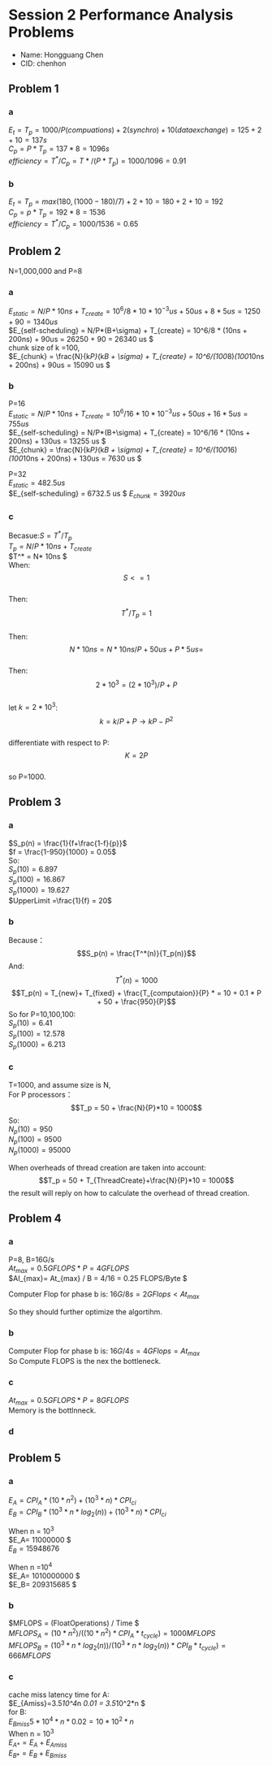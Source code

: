 # Session 2 Performance Analysis Problems
+ Name: Hongguang Chen
+ CID: chenhon
## Problem 1
### a
$E_t = T_p = 1000/P(compuations) + 2 (synchro) + 10 (data exchange) = 125 + 2 + 10 = 137 s$  
$C_p = P*T_p = 137*8= 1096 s$  
$efficiency = T^* / C_p = T* / (P * T_p ) = 1000/1096 = 0.91$

### b
$E_t = T_p = max(180, (1000-180)/7) + 2 + 10  =  180 + 2 + 10 = 192$  
$C_p = p* T_p = 192 * 8 = 1536$  
$efficiency = T^* / C_p = 1000/ 1536 = 0.65$


## Problem 2
N=1,000,000 and P=8
### a
$E_{static} = N/P * 10ns + T_{create} = 10^6/8 * 10* 10^{-3}us + 50us + 8*5us =  1250+ 90 = 1340 us$  
$E_{self-scheduling} = N/P*(B+\sigma) + T_{create} = 10^6/8 * (10ns + 200ns) + 90us = 26250 + 90 = 26340 us $  
chunk size of k =100,  
$E_{chunk} = \frac{N}{k*P}*(k*B + \sigma) + T_{create} = 10^6/(100*8)*(100*10ns + 200ns) + 90us = 15090 us $

### b
P=16  
$E_{static} = N/P * 10ns + T_{create} = 10^6/16 * 10* 10^{-3}us + 50us + 16*5us  = 755 us$   
$E_{self-scheduling} = N/P*(B+\sigma) + T_{create} = 10^6/16 * (10ns + 200ns) + 130us  = 13255 us $  
$E_{chunk} = \frac{N}{k*P}*(k*B + \sigma) + T_{create} = 10^6/(100*16)*(100*10ns + 200ns) + 130us = 7630 us $  
  
P=32  
$E_{static} = 482.5 us$  
$E_{self-scheduling} = 6732.5 us $  $E_{chunk} = 3920 us$


### c
Becasue:$S=T^*/T_p$  
$T_p = N/P * 10ns + T_{create}$  
$T^* = N* 10ns $  
When:  
$$S<=1$$  
Then:  
$$T^*/T_p = 1$$  
Then:  
$$N*10ns = N*10ns/P+ 50us + P* 5us=$$  
Then:  
$$ 2*10^3 = (2*10^3)/P + P$$  
let $k =2*10^3$:  
$$ k = k/P +P  → kP-P^2$$  
differentiate with respect to P:  
$$ K=2P$$  
so P=1000.

## Problem 3
### a 
$S_p(n) = \frac{1}{f+\frac{1-f}{p}}$  
$f = \frac{1-950}{1000} = 0.05$  
So:  
$S_p(10) = 6.897$  
$S_p(100) = 16.867$  
$S_p(1000) = 19.627$  
$UpperLimit =\frac{1}{f} = 20$

### b
Because：
$$S_p(n) = \frac{T^*(n)}{T_p(n)}$$
And:
$$T^*(n) = 1000$$
$$T_p(n) = T_{new}+ T_{fixed} + \frac{T_{computaion}}{P} * = 10 + 0.1 * P + 50 + \frac{950}{P}$$
So for P=10,100,100:  
$S_p(10) = 6.41$  
$S_p(100) = 12.578$  
$S_p(1000) = 6.213$

### c
T=1000, and assume size is N,  
For P processors：
$$T_p = 50 + \frac{N}{P}*10 = 1000$$
So:  
$N_p(10)= 950$  
$N_p(100)= 9500$  
$N_p(1000)= 95000$  

When overheads of thread creation are taken into account:  
$$T_p = 50 + T_{ThreadCreate}+\frac{N}{P}*10 = 1000$$
the result will reply on how to calculate the overhead of thread creation.

## Problem 4
### a
P=8, B=16G/s  
$At_{max} = 0.5GFLOPS * P = 4GFLOPS$  
$AI_{max}= At_{max} / B = 4/16 = 0.25 FLOPS/Byte $  

Computer Flop for phase b is: $16G/8s = 2GFlops < At_{max}$

<!-- $AI_{b} = 0.4 Flops/Byte$
$IO= 2GFlops/AI_b = 5$ -->
So they should further optimize the algortihm.
### b
Computer Flop for phase b is: $16G/4s = 4GFlops = At_{max}$  
So Compute FLOPS is the nex the bottleneck.
### c
$At_{max} = 0.5GFLOPS * P = 8GFLOPS$  
Memory is the bottlnneck.

### d
<!-- todo -->

## Problem 5

### a
$E_A = CPI_A * (10*n^2) + (10^3 *n) * CPI_{ci}$  
$E_B = CPI_B * (10^3 * n * log_2(n)) + (10^3 *n) * CPI_{ci}$  

When n = $10^3$  
$E_A= 11000000 $  
$E_B= 15948676$  

When n =$10^4$  
$E_A= 1010000000 $  
$E_B= 209315685 $

### b
$MFLOPS = (FloatOperations) / Time $  
$MFLOPS_A= (10*n^2) / ((10*n^2)* CPI_A * t_{cycle}) = 1000MFLOPS$  
$MFLOPS_B= (10^3 * n * log_2(n)) / (10^3 * n * log_2(n))* CPI_B * t_{cycle}) =  666 MFLOPS$

### c
cache miss latency time for A:  
$E_{Amiss}=3.5*10^4*n *0.01 = 3.5*10^2*n $  
for B:  
$E_{Bmiss} 5*10^4*n *0.02 = 10*10^2 *n$  
When n = $10^3$  
$E_{A*} = E_A + E_{Amiss}$  
$E_{B*} = E_B + E_{Bmiss}$